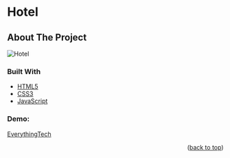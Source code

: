 # Hotel
<div id="top"></div>




<!-- ABOUT THE PROJECT -->
## About The Project

![Hotel](https://user-images.githubusercontent.com/42435299/161773049-acfd34b6-3b2b-4aa7-a79c-31578f33b954.png)




### Built With

* [HTML5](https://google.com/)
* [CSS3](https://google.com/)
* [JavaScript](https://google.com/)

### Demo:
[EverythingTech](https://gcodiac.github.io/hotel/)

<p align="right">(<a href="#top">back to top</a>)</p>
